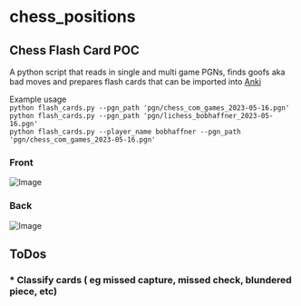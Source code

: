 # chess_positions

## Chess Flash Card POC

A python script that reads in single and multi game PGNs, finds goofs aka bad moves and prepares flash cards that can be imported into [Anki](https://apps.ankiweb.net/)

Example usage  
```python flash_cards.py --pgn_path 'pgn/chess_com_games_2023-05-16.pgn'```  
```python flash_cards.py --pgn_path 'pgn/lichess_bobhaffner_2023-05-16.pgn'```  
```python flash_cards.py --player_name bobhaffner --pgn_path 'pgn/chess_com_games_2023-05-16.pgn'```  


### Front
![Image](images/9afad515-883c-44e3-804f-53bf60d72fab_14_front.jpg)
### Back
![Image](images/9afad515-883c-44e3-804f-53bf60d72fab_14_back.jpg)



## ToDos
### * Classify cards ( eg missed capture, missed check, blundered piece, etc)


